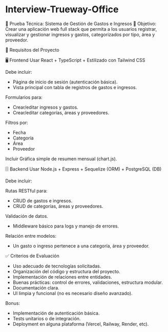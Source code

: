# Interview-Trueway-Office

🧪 Prueba Técnica: Sistema de Gestión de Gastos e Ingresos
🎯 Objetivo: Crear una aplicación web full stack que permita a los usuarios registrar, visualizar y gestionar ingresos y gastos, categorizados por tipo, área y proveedor.

🧱 Requisitos del Proyecto

🖥️ Frontend
Usar React + TypeScript + Estilizado con Tailwind CSS

Debe incluir:

- Página de inicio de sesión (autenticación básica).
- Vista principal con tabla de registros de gastos e ingresos.

Formularios para:

- Crear/editar ingresos y gastos.
- Crear/editar categorías, áreas y proveedores.

Filtros por:

- Fecha
- Categoría
- Área
- Proveedor

Incluir Gráfica simple de resumen mensual (chart.js).

🗄️ Backend
Usar Node.js + Express + Sequelize (ORM) + PostgreSQL (DB)

Debe incluir:

Rutas RESTful para:

- CRUD de gastos e ingresos.
- CRUD de categorías, áreas y proveedores.

Validación de datos.

- Middleware básico para logs y manejo de errores.

Relación entre modelos:

- Un gasto o ingreso pertenece a una categoría, área y proveedor.

✅ Criterios de Evaluación

- Uso adecuado de tecnologías solicitadas.
- Organización del código y estructura del proyecto.
- Implementación de relaciones entre entidades.
- Buenas prácticas: control de errores, validaciones, estructura modular.
- Documentación clara.
- UI limpia y funcional (no es necesario diseño avanzado).

Bonus:

- Implementación de autenticación básica.
- Tests unitarios o de integración.
- Deployment en alguna plataforma (Vercel, Railway, Render, etc).
